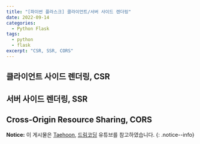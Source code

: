 ```yaml
---
title: "[파이썬 플라스크] 클라이언트/서버 사이드 렌더링"
date: 2022-09-14
categories:
  - Python Flask
tags:
  - python
  - flask
excerpt: "CSR, SSR, CORS"
---
```


## 클라이언트 사이드 렌더링, CSR

## 서버 사이드 렌더링, SSR

## Cross-Origin Resource Sharing, CORS

**Notice:** 이 게시물은 [Taehoon](https://www.youtube.com/watch?v=yTzAjidyyqs), [드림코딩](https://www.youtube.com/watch?v=iZ9csAfU5Os) 유튜브를 참고하였습니다.
{: .notice--info}